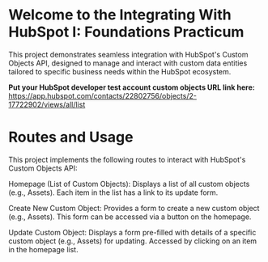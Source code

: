 # Welcome to the Integrating With HubSpot I: Foundations Practicum

This project demonstrates seamless integration with HubSpot's Custom Objects API, designed to manage and interact with custom data entities tailored to specific business needs within the HubSpot ecosystem.


**Put your HubSpot developer test account custom objects URL link here:** https://app.hubspot.com/contacts/22802756/objects/2-17722902/views/all/list


# Routes and Usage
This project implements the following routes to interact with HubSpot's Custom Objects API:

Homepage (List of Custom Objects): Displays a list of all custom objects (e.g., Assets). Each item in the list has a link to its update form.

Create New Custom Object: Provides a form to create a new custom object (e.g., Assets). This form can be accessed via a button on the homepage.

Update Custom Object: Displays a form pre-filled with details of a specific custom object (e.g., Assets) for updating. Accessed by clicking on an item in the homepage list.
